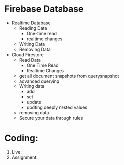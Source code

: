 # Firebase Database

- Realtime Database
  - Reading Data
    - One-time read
    - realtime changes
  - Writing Data
  - Removing Data
- Cloud Firestore
  - Read Data
    - One Time Read
    - Realtime Changes
  - get all document snapshots from querysnapshot
  - advanced querying
  - Writing data
    - add
    - set
    - update
    - updting deeply nested values
  - removing data
  - Secure your data through rules

# Coding:

1. Live:
2. Assignment:
